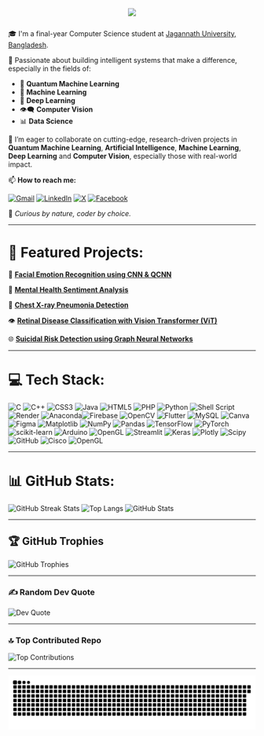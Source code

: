 <h1 align="center">
    <img src="https://readme-typing-svg.herokuapp.com/?font=Righteous&size=35&center=true&vCenter=true&width=500&height=70&duration=4000&lines=Hi+There!+👋;+I'm+Najnin+Shirin!;" />
</h1>

🎓 I'm a final-year Computer Science student at [Jagannath University, Bangladesh](https://www.jnu.ac.bd/).

🚀 Passionate about building intelligent systems that make a difference, especially in the fields of:
- 🧬 **Quantum Machine Learning**
- 🧠 **Machine Learning**
- 🤖 **Deep Learning**
- 👁️‍🗨️ **Computer Vision**
- 📊 **Data Science**
  
👯 I’m eager to collaborate on cutting-edge, research-driven projects in **Quantum Machine Learning**, **Artificial Intelligence**, **Machine Learning**, **Deep Learning** and **Computer Vision**, especially those with real-world impact.

📫 **How to reach me:**

[![Gmail](https://img.shields.io/badge/Gmail-D14836?style=for-the-badge&logo=gmail&logoColor=white)](mailto:najninshirin26@gmail.com)
[![LinkedIn](https://img.shields.io/badge/LinkedIn-0077B5?style=for-the-badge&logo=linkedin&logoColor=white)](https://www.linkedin.com/in/najnin-shirin-a909262a6)
[![X](https://img.shields.io/badge/X-000000?style=for-the-badge&logo=twitter&logoColor=white)](https://x.com/Najnin26)
[![Facebook](https://img.shields.io/badge/Facebook-1877F2?style=for-the-badge&logo=facebook&logoColor=white)](https://www.facebook.com/najninshirin)


🌱 _Curious by nature, coder by choice._

---

# 🚀 Featured Projects:

🎯 [**Facial Emotion Recognition using CNN & QCNN**](https://github.com/najnin26/Facial-Emotion-Recognition)

🧠 [**Mental Health Sentiment Analysis**](https://github.com/najnin26/Data-Science-Project) 

🏥 [**Chest X-ray Pneumonia Detection**](https://github.com/najnin26/Chest_X-ray_Classification) 

👁️ [**Retinal Disease Classification with Vision Transformer (ViT)**](https://github.com/najnin26/Retinal-Disease) 

🌐 [**Suicidal Risk Detection using Graph Neural Networks**](https://github.com/najnin26/Suicide-Risk-Detection)

---

# 💻 Tech Stack:
![C](https://img.shields.io/badge/c-%2300599C.svg?style=for-the-badge&logo=c&logoColor=white) ![C++](https://img.shields.io/badge/c++-%2300599C.svg?style=for-the-badge&logo=c%2B%2B&logoColor=white) ![CSS3](https://img.shields.io/badge/css3-%231572B6.svg?style=for-the-badge&logo=css3&logoColor=white) ![Java](https://img.shields.io/badge/java-%23ED8B00.svg?style=for-the-badge&logo=openjdk&logoColor=white) ![HTML5](https://img.shields.io/badge/html5-%23E34F26.svg?style=for-the-badge&logo=html5&logoColor=white) ![PHP](https://img.shields.io/badge/php-%23777BB4.svg?style=for-the-badge&logo=php&logoColor=white) ![Python](https://img.shields.io/badge/python-3670A0?style=for-the-badge&logo=python&logoColor=ffdd54) ![Shell Script](https://img.shields.io/badge/shell_script-%23121011.svg?style=for-the-badge&logo=gnu-bash&logoColor=white) ![Render](https://img.shields.io/badge/Render-%46E3B7.svg?style=for-the-badge&logo=render&logoColor=white) ![Anaconda](https://img.shields.io/badge/Anaconda-%2344A833.svg?style=for-the-badge&logo=anaconda&logoColor=white)![Firebase](https://img.shields.io/badge/firebase-%23039BE5.svg?style=for-the-badge&logo=firebase) ![OpenCV](https://img.shields.io/badge/opencv-%23white.svg?style=for-the-badge&logo=opencv&logoColor=white) ![Flutter](https://img.shields.io/badge/Flutter-%2302569B.svg?style=for-the-badge&logo=Flutter&logoColor=white) ![MySQL](https://img.shields.io/badge/mysql-%2300000f.svg?style=for-the-badge&logo=mysql&logoColor=white) ![Canva](https://img.shields.io/badge/Canva-%2300C4CC.svg?style=for-the-badge&logo=Canva&logoColor=white) ![Figma](https://img.shields.io/badge/figma-%23F24E1E.svg?style=for-the-badge&logo=figma&logoColor=white) ![Matplotlib](https://img.shields.io/badge/Matplotlib-%23ffffff.svg?style=for-the-badge&logo=Matplotlib&logoColor=black) ![NumPy](https://img.shields.io/badge/numpy-%23013243.svg?style=for-the-badge&logo=numpy&logoColor=white) ![Pandas](https://img.shields.io/badge/pandas-%23150458.svg?style=for-the-badge&logo=pandas&logoColor=white) ![TensorFlow](https://img.shields.io/badge/TensorFlow-%23FF6F00.svg?style=for-the-badge&logo=TensorFlow&logoColor=white) ![PyTorch](https://img.shields.io/badge/PyTorch-%23EE4C2C.svg?style=for-the-badge&logo=PyTorch&logoColor=white) ![scikit-learn](https://img.shields.io/badge/scikit--learn-%23F7931E.svg?style=for-the-badge&logo=scikit-learn&logoColor=white) 
![Arduino](https://img.shields.io/badge/-Arduino-00979D?style=for-the-badge&logo=Arduino&logoColor=white) ![OpenGL](https://img.shields.io/badge/OpenGL-%23FFFFFF.svg?style=for-the-badge&logo=opengl) ![Streamlit](https://img.shields.io/badge/Streamlit-%23FE4B4B.svg?style=for-the-badge&logo=streamlit&logoColor=white) ![Keras](https://img.shields.io/badge/Keras-%23D00000.svg?style=for-the-badge&logo=Keras&logoColor=white)
![Plotly](https://img.shields.io/badge/Plotly-%233F4F75.svg?style=for-the-badge&logo=plotly&logoColor=white) ![Scipy](https://img.shields.io/badge/SciPy-%230C55A5.svg?style=for-the-badge&logo=scipy&logoColor=%white) ![GitHub](https://img.shields.io/badge/github-%23121011.svg?style=for-the-badge&logo=github&logoColor=white) ![Cisco](https://img.shields.io/badge/cisco-%23049fd9.svg?style=for-the-badge&logo=cisco&logoColor=black) ![OpenGL](https://img.shields.io/badge/OpenGL-white?logo=OpenGL&style=for-the-badge)

---

# 📊 GitHub Stats:

<picture>
  <source srcset="https://github-readme-streak-stats.herokuapp.com/?user=najnin26&theme=radical&hide_border=false" media="(prefers-color-scheme: dark)" />
  <source srcset="https://github-readme-streak-stats.herokuapp.com/?user=najnin26&theme=default&hide_border=false" media="(prefers-color-scheme: light)" />
  <img src="https://github-readme-streak-stats.herokuapp.com/?user=najnin26&theme=radical&hide_border=false" alt="GitHub Streak Stats" />
</picture>

<picture>
  <source srcset="https://github-readme-stats.vercel.app/api/top-langs/?username=najnin26&theme=radical&layout=compact&hide_border=false&count_private=true" media="(prefers-color-scheme: dark)" />
  <source srcset="https://github-readme-stats.vercel.app/api/top-langs/?username=najnin26&theme=default&layout=compact&hide_border=false&count_private=true" media="(prefers-color-scheme: light)" />
  <img src="https://github-readme-stats.vercel.app/api/top-langs/?username=najnin26&theme=radical&layout=compact&hide_border=false&count_private=true" alt="Top Langs" />
</picture>

<picture>
  <source srcset="https://github-readme-stats.vercel.app/api?username=najnin26&theme=radical&hide_border=false&count_private=true" media="(prefers-color-scheme: dark)" />
  <source srcset="https://github-readme-stats.vercel.app/api?username=najnin26&theme=default&hide_border=false&count_private=true" media="(prefers-color-scheme: light)" />
  <img src="https://github-readme-stats.vercel.app/api?username=najnin26&theme=radical&hide_border=false&count_private=true" alt="GitHub Stats" />
</picture>

---

## 🏆 GitHub Trophies

<picture>
  <source srcset="https://github-profile-trophy.vercel.app/?username=najnin26&theme=radical&no-frame=false&no-bg=false&margin-w=4" media="(prefers-color-scheme: dark)" />
  <source srcset="https://github-profile-trophy.vercel.app/?username=najnin26&theme=flat&no-frame=false&no-bg=false&margin-w=4" media="(prefers-color-scheme: light)" />
  <img src="https://github-profile-trophy.vercel.app/?username=najnin26&theme=radical&no-frame=false&no-bg=false&margin-w=4" alt="GitHub Trophies" />
</picture>

---

### ✍️ Random Dev Quote

<picture>
  <source srcset="https://quotes-github-readme.vercel.app/api?type=horizontal&theme=radical" media="(prefers-color-scheme: dark)" />
  <source srcset="https://quotes-github-readme.vercel.app/api?type=horizontal&theme=light" media="(prefers-color-scheme: light)" />
  <img src="https://quotes-github-readme.vercel.app/api?type=horizontal&theme=radical" alt="Dev Quote" />
</picture>

---

### 🔝 Top Contributed Repo

<picture>
  <source srcset="https://github-contributor-stats.vercel.app/api?username=najnin26&limit=5&theme=radical&combine_all_yearly_contributions=true" media="(prefers-color-scheme: dark)" />
  <source srcset="https://github-contributor-stats.vercel.app/api?username=najnin26&limit=5&theme=light&combine_all_yearly_contributions=true" media="(prefers-color-scheme: light)" />
  <img src="https://github-contributor-stats.vercel.app/api?username=najnin26&limit=5&theme=radical&combine_all_yearly_contributions=true" alt="Top Contributions" />
</picture>

---

<picture>
  <source media="(prefers-color-scheme: dark)" srcset="https://github.com/najnin26/najnin26/blob/output/github-snake-dark.svg" />
  <source media="(prefers-color-scheme: light)" srcset="https://github.com/najnin26/najnin26/blob/output/github-snake.svg" />
  <img alt="github-snake" src="https://github.com/najnin26/najnin26/blob/output/github-snake-dark.svg" />
</picture>

